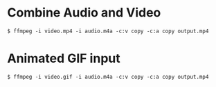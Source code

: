# Combine Audio and Video
```
$ ffmpeg -i video.mp4 -i audio.m4a -c:v copy -c:a copy output.mp4
```

# Animated GIF input
```
$ ffmpeg -i video.gif -i audio.m4a -c:v copy -c:a copy output.mp4
```

